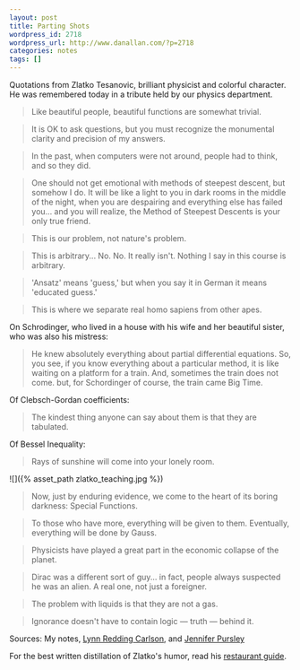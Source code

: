 ```yaml
---
layout: post
title: Parting Shots
wordpress_id: 2718
wordpress_url: http://www.danallan.com/?p=2718
categories: notes
tags: []
---
```

Quotations from Zlatko Tesanovic, brilliant physicist and colorful character. He was remembered today in a tribute held by our physics department.

> Like beautiful people, beautiful functions are somewhat trivial.

> It is OK to ask questions, but you must recognize the monumental clarity and precision of my answers.

> In the past, when computers were not around, people had to think, and so they did.

> One should not get emotional with methods of steepest descent, but somehow I do. It will be like a light to you in dark rooms in the middle of the night, when you are despairing and everything else has failed you... and you will realize, the Method of Steepest Descents is your only true friend.

> This is our problem, not nature's problem.

> This is arbitrary... No. No. It really isn't. Nothing I say in this course is arbitrary.

> 'Ansatz' means 'guess,' but when you say it in German it means 'educated guess.'

> This is where we separate real homo sapiens from other apes.

On Schrodinger, who lived in a house with his wife and her beautiful sister, who was also his mistress: 
> He knew absolutely everything about partial differential equations. So, you see, if you know everything about a particular method, it is like waiting on a platform for a train. And, sometimes the train does not come. but, for Schordinger of course, the train came Big Time.

Of Clebsch-Gordan coefficients: 
> The kindest thing anyone can say about them is that they are tabulated.

Of Bessel Inequality:

> Rays of sunshine will come into your lonely room.

![]({% asset_path zlatko_teaching.jpg %})

> Now, just by enduring evidence, we come to the heart of its boring darkness: Special Functions.

> To those who have more, everything will be given to them. Eventually, everything will be done by Gauss.

> Physicists have played a great part in the economic collapse of the planet.

> Dirac was a different sort of guy... in fact, people always suspected he was an alien. A real one, not just a foreigner.
 
> The problem with liquids is that they are not a gas.
 
> Ignorance doesn't have to contain logic — truth — behind it.
 
Sources: My notes, [Lynn Redding Carlson](https://www.facebook.com/notes/lynn-redding-carlson/flope-sy/49145446250), and [Jennifer Pursley](http://www.pha.jhu.edu/~jpursley/)

For the best written distillation of Zlatko's humor, read his [restaurant guide](http://www.pha.jhu.edu/~zbt/baltofood.html).
